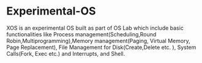 # Experimental-OS
XOS is an experimental OS built as part of OS Lab which include basic functionalities like Process management(Scheduling,Round Robin,Multiprogramming),Memory management(Paging, Virtual Memory, Page Replacement), File Management for Disk(Create,Delete etc. ), System Calls(Fork, Exec etc.) and Interrupts, and Shell.
